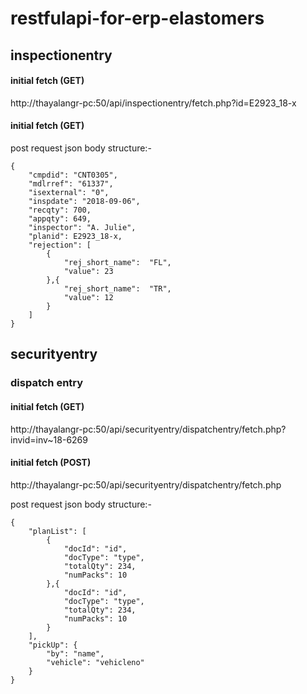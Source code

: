 # restfulapi-for-erp-elastomers

## inspectionentry

#### initial fetch (GET)

http://thayalangr-pc:50/api/inspectionentry/fetch.php?id=E2923_18-x

#### initial fetch (GET)

post request json body structure:-

```
{
    "cmpdid": "CNT0305",
    "mdlrref": "61337",
    "isexternal": "0",
    "inspdate": "2018-09-06",
    "recqty": 700,
    "appqty": 649,
    "inspector": "A. Julie",
    "planid": E2923_18-x,
    "rejection": [
        {
            "rej_short_name":  "FL",
            "value": 23
        },{
            "rej_short_name":  "TR",
            "value": 12
        }
    ]
}

```

## securityentry

### dispatch entry

#### initial fetch (GET)

http://thayalangr-pc:50/api/securityentry/dispatchentry/fetch.php?invid=inv~18-6269

#### initial fetch (POST)

http://thayalangr-pc:50/api/securityentry/dispatchentry/fetch.php

post request json body structure:-

```
{
    "planList": [
        {
            "docId": "id",
            "docType": "type",
            "totalQty": 234,
            "numPacks": 10
        },{
            "docId": "id",
            "docType": "type",
            "totalQty": 234,
            "numPacks": 10
        }
    ],
    "pickUp": {
        "by": "name",
        "vehicle": "vehicleno"
    }
}

```
